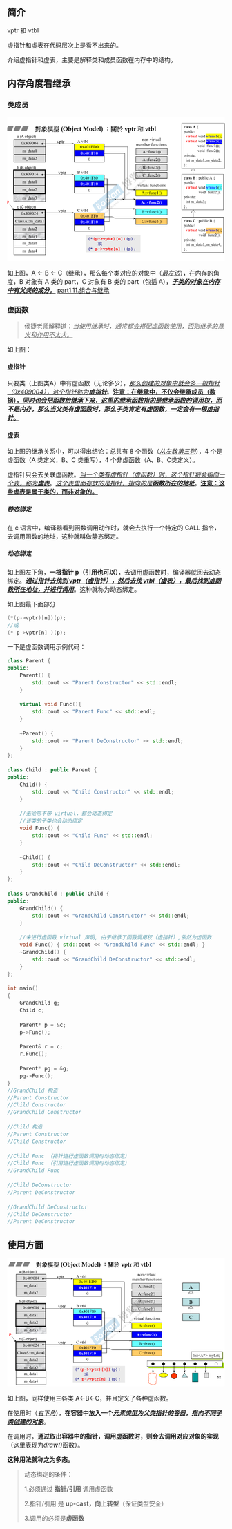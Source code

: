 ## 简介

vptr 和 vtbl

虚指针和虚表在代码层次上是看不出来的。

介绍虚指针和虚表，主要是解释类和成员函数在内存中的结构。

## 内存角度看继承

### 类成员

![1679618681925](image/1679618681925.png)

如上图，A <- B <- C（继承），那么每个类对应的对象中（<u>*最左边*</u>），在内存的角度，B 对象有 A 类的 part，C 对象有 B 类的 part（包括 A），<u>***子类的对象在内存中有父类的成分。***</u> [part1.11.组合与继承](../Part1/11.组合与继承)

### 虚函数

> 侯捷老师解释道：<u>*当使用继承时，通常都会搭配虚函数使用，否则继承的意义和作用不太大。*</u>

如上图：

#### 虚指针

只要类（上图类A）中有虚函数（无论多少），<u>*那么创建的对象中就会多一根指针（0x409004），这个指针称为**虚指针***</u>。<u>**注意：在继承中，不仅会继承成员（数据），*同时也会把函数给继承下来，这里的继承函数指的是继承函数的调用权，而不是内存，那么当父类有虚函数时，那么子类肯定有虚函数，一定会有一根虚指针*。**</u>

#### 虚表

如上图的继承关系中，可以得出结论：总共有 8 个函数（<u>*从左数第三列*</u>），4 个是虚函数（A 类定义，B、C 类重写），4 个非虚函数（A、B、C类定义）。

虚指针只会去关联虚函数。<u>*当一个类有虚指针（虚函数）时，这个指针将会指向一个表，称为**虚表***</u>。<u>*这个表里面存放的是指针，指向的是**函数所在的地址***</u>。**<u>注意：这些虚表是属于类的，而非对象的。</u>**

##### 静态绑定

在 c 语言中，编译器看到函数调用动作时，就会去执行一个特定的 CALL 指令，去调用函数的地址，这种就叫做静态绑定。

##### 动态绑定

如上图左下角，**一根指针 p（引用也可以）**，去调用虚函数时，编译器就回去动态绑定。<u>***通过指针去找到 vptr（虚指针），然后去找 vtbl（虚表），最后找到虚函数所在地址，并进行调用***</u>。这种就称为动态绑定。

如上图最下面部分

```C++
(*(p->vptr)[n])(p);
//或
(* p->vptr[n] )(p);
```

一下是虚函数调用示例代码：

```C++
class Parent {
public:
	Parent() {
		std::cout << "Parent Constructor" << std::endl;
	}
    
	virtual void Func(){
        std::cout << "Parent Func" << std::endl; 
    }
    
	~Parent() {
		std::cout << "Parent DeConstructor" << std::endl;
	}
};

class Child : public Parent {
public:
	Child() {
		std::cout << "Child Constructor" << std::endl;
	}
    
    //无论带不带 virtual，都会动态绑定
    //该类的子类也会动态绑定
	void Func() { 
        std::cout << "Child Func" << std::endl; 
    }
    
	~Child() {
		std::cout << "Child DeConstructor" << std::endl;
	}
};

class GrandChild : public Child {
public:
	GrandChild() {
		std::cout << "GrandChild Constructor" << std::endl;
	}
    
    //未进行虚函数 virtual 声明, 由于继承了函数调用权（虚指针）,依然为虚函数
	void Func() { std::cout << "GrandChild Func" << std::endl; }
	~GrandChild() {
		std::cout << "GrandChild DeConstructor" << std::endl;
	}
};

int main()
{
    GrandChild g;
	Child c;
    
	Parent* p = &c;
	p->Func();
    
	Parent& r = c;
	r.Func();
    
    Parent* pg = &g;
	pg->Func();
}
//GrandChild 构造
//Parent Constructor
//Child Constructor
//GrandChild Constructor

//Child 构造
//Parent Constructor
//Child Constructor

//Child Func （指针进行虚函数调用时动态绑定）
//Child Func （引用进行虚函数调用时动态绑定）
//GrandChild Func 

//Child DeConstructor
//Parent DeConstructor

//GrandChild DeConstructor
//Child DeConstructor
//Parent DeConstructor
```

## 使用方面

![1679621408654](image/1679621408654.png)

如上图，同样使用三各类 A<-B<-C，并且定义了各种虚函数。

在使用时（<u>*右下角*</u>），**在容器中放入一个<u>*元素类型为父类指针的容器*</u>，<u>*指向不同子类创建的对象*</u>**。

在调用时，**通过取出容器中的指针，调用虚函数时，则会去调用对应对象的实现**（这里表现为<u>*draw()*</u>函数）。

**这种用法就称之为多态。**

> 动态绑定的条件：
>
> 1.必须通过 **指针/引用** 调用虚函数
>
> 2.指针/引用 是 **up-cast，向上转型**（保证类型安全）
>
> 3.调用的必须是**虚函数**

